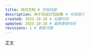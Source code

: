 ```yaml
---
title: 测试文档 # 文档标题
description: 用于测试打包结果 # 文档简介
created: 2025-10-28 # 创建时间
updated: 2025-10-28 # 最新更新时间
revisions: 1 # 更新次数
---
```


正文
